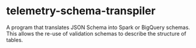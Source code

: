 # telemetry-schema-transpiler

A program that translates JSON Schema into Spark or BigQuery schemas.
This allows the re-use of validation schemas to describe the structure of tables.
